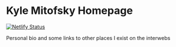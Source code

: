# Kyle Mitofsky Homepage

[![Netlify Status](https://api.netlify.com/api/v1/badges/f4688e2a-64c3-4acf-b99b-2499b18924a4/deploy-status)](https://app.netlify.com/sites/kylemit/deploys)

Personal bio and some links to other places I exist on the interwebs
